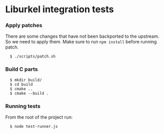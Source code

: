 Liburkel integration tests
==========================

### Apply patches
There are some changes that have not been backported to the upstream.
So we need to apply them. Make sure to run `npm install` before running
patch.

```
  $ ./scripts/patch.sh
```

### Build C parts
```
  $ mkdir build/
  $ cd build
  $ cmake ..
  $ cmake --build .
```

### Running tests
From the root of the project run:
```
  $ node test-runner.js
```
